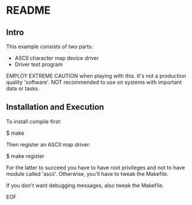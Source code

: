 README
======

Intro
-----

This example consists of two parts:
  - ASCII character map device driver
  - Driver test program

EMPLOY EXTREME CAUTION when playing with this.
It's not a production quality 'software'.
NOT recommended to use on systems with important
data or tasks.

Installation and Execution
--------------------------

To install compile first:

$ make

Then register an ASCII map driver:

$ make register

For the latter to succeed you have to have root
privileges and not to have module called 'ascii'.
Otherwise, you'll have to tweak the Makefile.

If you don't want debugging messages, also tweak
the Makefile.

EOF
